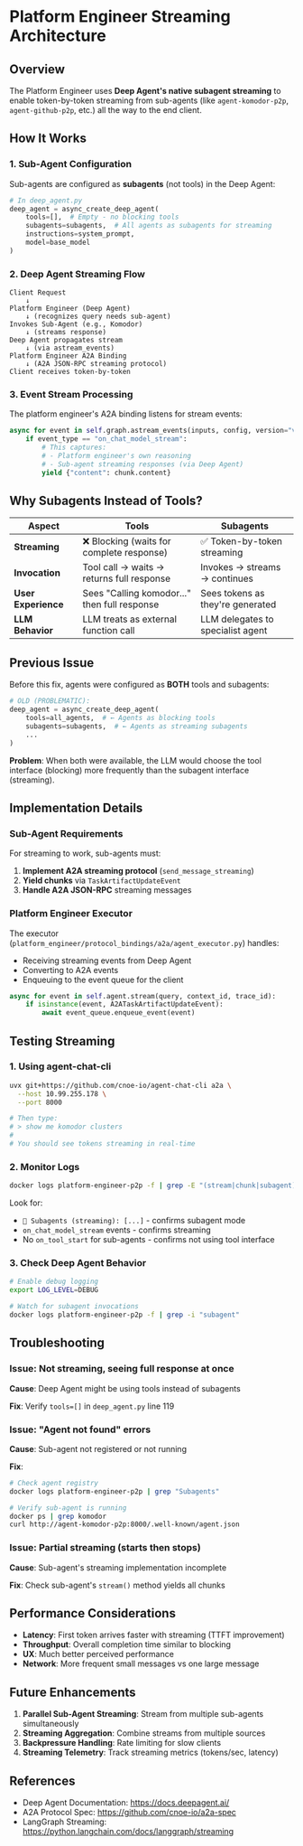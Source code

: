 # Platform Engineer Streaming Architecture

## Overview

The Platform Engineer uses **Deep Agent's native subagent streaming** to enable token-by-token streaming from sub-agents (like `agent-komodor-p2p`, `agent-github-p2p`, etc.) all the way to the end client.

## How It Works

### 1. Sub-Agent Configuration

Sub-agents are configured as **subagents** (not tools) in the Deep Agent:

```python
# In deep_agent.py
deep_agent = async_create_deep_agent(
    tools=[],  # Empty - no blocking tools
    subagents=subagents,  # All agents as subagents for streaming
    instructions=system_prompt,
    model=base_model
)
```

### 2. Deep Agent Streaming Flow

```
Client Request
    ↓
Platform Engineer (Deep Agent)
    ↓ (recognizes query needs sub-agent)
Invokes Sub-Agent (e.g., Komodor)
    ↓ (streams response)
Deep Agent propagates stream
    ↓ (via astream_events)
Platform Engineer A2A Binding
    ↓ (A2A JSON-RPC streaming protocol)
Client receives token-by-token
```

### 3. Event Stream Processing

The platform engineer's A2A binding listens for stream events:

```python
async for event in self.graph.astream_events(inputs, config, version="v2"):
    if event_type == "on_chat_model_stream":
        # This captures:
        # - Platform engineer's own reasoning
        # - Sub-agent streaming responses (via Deep Agent)
        yield {"content": chunk.content}
```

## Why Subagents Instead of Tools?

| Aspect | Tools | Subagents |
|--------|-------|-----------|
| **Streaming** | ❌ Blocking (waits for complete response) | ✅ Token-by-token streaming |
| **Invocation** | Tool call → waits → returns full response | Invokes → streams → continues |
| **User Experience** | Sees "Calling komodor..." then full response | Sees tokens as they're generated |
| **LLM Behavior** | LLM treats as external function call | LLM delegates to specialist agent |

## Previous Issue

Before this fix, agents were configured as **BOTH** tools and subagents:

```python
# OLD (PROBLEMATIC):
deep_agent = async_create_deep_agent(
    tools=all_agents,  # ← Agents as blocking tools
    subagents=subagents,  # ← Agents as streaming subagents
    ...
)
```

**Problem**: When both were available, the LLM would choose the tool interface (blocking) more frequently than the subagent interface (streaming).

## Implementation Details

### Sub-Agent Requirements

For streaming to work, sub-agents must:

1. **Implement A2A streaming protocol** (`send_message_streaming`)
2. **Yield chunks** via `TaskArtifactUpdateEvent`
3. **Handle A2A JSON-RPC** streaming messages

### Platform Engineer Executor

The executor (`platform_engineer/protocol_bindings/a2a/agent_executor.py`) handles:

- Receiving streaming events from Deep Agent
- Converting to A2A events
- Enqueuing to the event queue for the client

```python
async for event in self.agent.stream(query, context_id, trace_id):
    if isinstance(event, A2ATaskArtifactUpdateEvent):
        await event_queue.enqueue_event(event)
```

## Testing Streaming

### 1. Using agent-chat-cli

```bash
uvx git+https://github.com/cnoe-io/agent-chat-cli a2a \
  --host 10.99.255.178 \
  --port 8000

# Then type:
# > show me komodor clusters
#
# You should see tokens streaming in real-time
```

### 2. Monitor Logs

```bash
docker logs platform-engineer-p2p -f | grep -E "(stream|chunk|subagent)"
```

Look for:
- `🤖 Subagents (streaming): [...]` - confirms subagent mode
- `on_chat_model_stream` events - confirms streaming
- No `on_tool_start` for sub-agents - confirms not using tool interface

### 3. Check Deep Agent Behavior

```bash
# Enable debug logging
export LOG_LEVEL=DEBUG

# Watch for subagent invocations
docker logs platform-engineer-p2p -f | grep -i "subagent"
```

## Troubleshooting

### Issue: Not streaming, seeing full response at once

**Cause**: Deep Agent might be using tools instead of subagents

**Fix**: Verify `tools=[]` in `deep_agent.py` line 119

### Issue: "Agent not found" errors

**Cause**: Sub-agent not registered or not running

**Fix**:
```bash
# Check agent registry
docker logs platform-engineer-p2p | grep "Subagents"

# Verify sub-agent is running
docker ps | grep komodor
curl http://agent-komodor-p2p:8000/.well-known/agent.json
```

### Issue: Partial streaming (starts then stops)

**Cause**: Sub-agent's streaming implementation incomplete

**Fix**: Check sub-agent's `stream()` method yields all chunks

## Performance Considerations

- **Latency**: First token arrives faster with streaming (TTFT improvement)
- **Throughput**: Overall completion time similar to blocking
- **UX**: Much better perceived performance
- **Network**: More frequent small messages vs one large message

## Future Enhancements

1. **Parallel Sub-Agent Streaming**: Stream from multiple sub-agents simultaneously
2. **Streaming Aggregation**: Combine streams from multiple sources
3. **Backpressure Handling**: Rate limiting for slow clients
4. **Streaming Telemetry**: Track streaming metrics (tokens/sec, latency)

## References

- Deep Agent Documentation: https://docs.deepagent.ai/
- A2A Protocol Spec: https://github.com/cnoe-io/a2a-spec
- LangGraph Streaming: https://python.langchain.com/docs/langgraph/streaming

